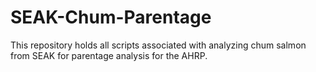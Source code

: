 # SEAK-Chum-Parentage
This repository holds all scripts associated with analyzing chum salmon from SEAK for parentage analysis for the AHRP.
